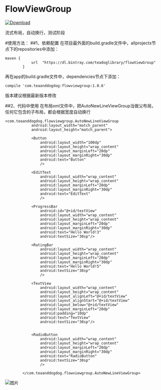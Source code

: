 # FlowViewGroup
[ ![Download](https://api.bintray.com/packages/teadoglibrary/flowViewGroup/flowViewGroup/images/download.svg) ](https://bintray.com/teadoglibrary/flowViewGroup/flowViewGroup/_latestVersion)

流式布局，自动换行，测试阶段

#使用方法：
##1、依赖配置
在项目最外面的build.gradle文件中，allprojects节点下的repositories中添加：
```
maven {
            url  "https://dl.bintray.com/teadoglibrary/flowViewGroup"
        }
```
再在app的build.gradle文件中，dependencies节点下添加：

`compile 'com.teaanddogdog:flowviewgroup:1.0.6'`

版本建议根据最新版本修改

##2、代码中使用
在布局xml文件中，把AutoNewLineViewGroup当做父布局，任何它包含的子布局，都会根据宽度自动换行
```
<com.teaanddogdog.flowviewgroup.AutoNewLineViewGroup
            android:layout_width="match_parent"
            android:layout_height="match_parent">

            <Button
                android:layout_width="100dp"
                android:layout_height="wrap_content"
                android:layout_marginLeft="20dp"
                android:layout_marginRight="30dp"
                android:text="Button"
                />

            <EditText
                android:layout_width="wrap_content"
                android:layout_height="wrap_content"
                android:layout_marginLeft="20dp"
                android:layout_marginRight="30dp"
                android:text="EditText"
                />

            <ProgressBar
                android:id="@+id/textView"
                android:layout_width="wrap_content"
                android:layout_height="wrap_content"
                android:layout_marginLeft="20dp"
                android:layout_marginRight="30dp"
                android:text="Hello World!3"
                android:textSize="30sp"/>

            <RatingBar
                android:layout_width="wrap_content"
                android:layout_height="wrap_content"
                android:layout_marginLeft="20dp"
                android:layout_marginRight="30dp"
                android:text="Hello World!5"
                android:textSize="30sp"
                />

            <TextView
                android:layout_width="wrap_content"
                android:layout_height="wrap_content"
                android:layout_alignLeft="@+id/textView"
                android:layout_alignStart="@+id/textView"
                android:layout_below="@+id/textView"
                android:layout_marginLeft="20dp"
                android:padding="10dp"
                android:text="TextView"
                android:textSize="30sp"/>


            <RadioButton
                android:layout_width="wrap_content"
                android:layout_height="wrap_content"
                android:layout_marginLeft="20dp"
                android:layout_marginRight="30dp"
                android:text="RadioButton"
                android:textSize="30sp"
                />

        </com.teaanddogdog.flowviewgroup.AutoNewLineViewGroup>
```
![图片](https://github.com/huzipiaopiao/FlowViewGroup/img/demo_img1.png)